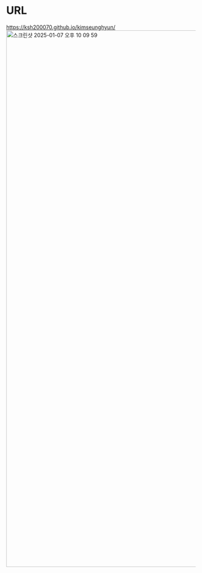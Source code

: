 # URL

https://ksh200070.github.io/kimseunghyun/
<img width="1425" alt="스크린샷 2025-01-07 오후 10 09 59" src="https://github.com/user-attachments/assets/a7db7ffd-9a12-4361-9a11-dc7f3f5c8f70" />
